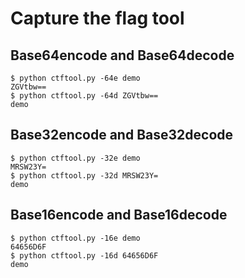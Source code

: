 # Capture the flag tool

## Base64encode and Base64decode

```shell
$ python ctftool.py -64e demo
ZGVtbw==
$ python ctftool.py -64d ZGVtbw==
demo
```

## Base32encode and Base32decode

```shell
$ python ctftool.py -32e demo
MRSW23Y=
$ python ctftool.py -32d MRSW23Y=
demo
```


## Base16encode and Base16decode
```shell
$ python ctftool.py -16e demo
64656D6F
$ python ctftool.py -16d 64656D6F
demo
```
